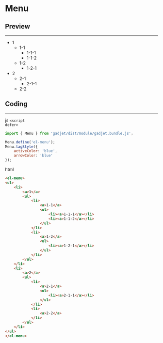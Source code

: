 # Menu

## Preview
---
<div class="preview">
<el-menu>
<ul>
    <li>
        <a>1</a>
        <ul>
            <li>
                <a>1-1</a>
                <ul>
                    <li><a>1-1-1</a></li>
                    <li><a>1-1-2</a></li>
                </ul>
            </li>
            <li>
                <a>1-2</a>
                <ul>
                    <li><a>1-2-1</a></li>
                </ul>
            </li>
        </ul>
    </li>
    <li>
        <a>2</a>
        <ul>
            <li>
                <a>2-1</a>
                <ul>
                    <li><a>2-1-1</a></li>
                </ul>
            </li>
            <li>
                <a>2-2</a>
            </li>
        </ul>
    </li>
</ul>
</el-menu>
</div>

## Coding
---

<el-code-title>js <code>\<script defer></code></el-code-title>
```js
import { Menu } from 'gadjet/dist/module/gadjet.bundle.js';

Menu.define('el-menu');
Menu.tagStyle({
    activeColor: 'blue',
    arrowColor: 'blue'
});
```

<el-code-title>html</el-code-title>
```html
<el-menu>
<ul>
    <li>
        <a>1</a>
        <ul>
            <li>
                <a>1-1</a>
                <ul>
                    <li><a>1-1-1</a></li>
                    <li><a>1-1-2</a></li>
                </ul>
            </li>
            <li>
                <a>1-2</a>
                <ul>
                    <li><a>1-2-1</a></li>
                </ul>
            </li>
        </ul>
    </li>
    <li>
        <a>2</a>
        <ul>
            <li>
                <a>2-1</a>
                <ul>
                    <li><a>2-1-1</a></li>
                </ul>
            </li>
            <li>
                <a>2-2</a>
            </li>
        </ul>
    </li>
</ul>
</el-menu>
```

